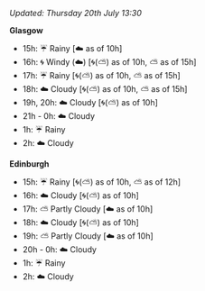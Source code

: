 *Updated: Thursday 20th July 13:30*

**Glasgow**

* 15h: :umbrella: Rainy [:cloud: as of 10h]
* 16h: :cyclone: Windy (:cloud:) [:cyclone:(:partly_sunny:) as of 10h, :partly_sunny: as of 15h]
* 17h: :umbrella: Rainy [:cyclone:(:partly_sunny:) as of 10h, :partly_sunny: as of 15h]
* 18h: :cloud: Cloudy [:cyclone:(:partly_sunny:) as of 10h, :partly_sunny: as of 15h]
* 19h, 20h: :cloud: Cloudy [:cyclone:(:partly_sunny:) as of 10h]
* 21h - 0h: :cloud: Cloudy
* 1h: :umbrella: Rainy
* 2h: :cloud: Cloudy

**Edinburgh**

* 15h: :umbrella: Rainy [:cyclone:(:partly_sunny:) as of 10h, :partly_sunny: as of 12h]
* 16h: :cloud: Cloudy [:cyclone:(:partly_sunny:) as of 10h]
* 17h: :partly_sunny: Partly Cloudy [:cloud: as of 10h]
* 18h: :cloud: Cloudy [:cyclone:(:partly_sunny:) as of 10h]
* 19h: :partly_sunny: Partly Cloudy [:cloud: as of 10h]
* 20h - 0h: :cloud: Cloudy
* 1h: :umbrella: Rainy
* 2h: :cloud: Cloudy
